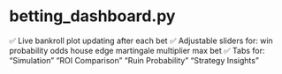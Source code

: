 # betting_dashboard.py
✅ Live bankroll plot updating after each bet ✅ Adjustable sliders for:  win probability  odds  house edge  martingale multiplier  max bet ✅ Tabs for:  “Simulation”  “ROI Comparison”  “Ruin Probability”  “Strategy Insights”

